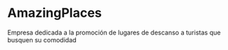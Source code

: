 # AmazingPlaces
Empresa dedicada a la promoción de lugares de descanso a turistas que busquen su comodidad
